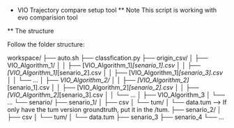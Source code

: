 * VIO Trajectory compare setup tool
** Note
This script is working with evo comparision tool

** The structure

Follow the folder structure:

workspace/
├── auto.sh
├── classfication.py
├── origin_csv/
│   ├── VIO_Algorithm_1/
│   │   ├── [VIO_Algorithm_1]_[senario_1].csv
│   │   ├── [VIO_Algorithm_1]_[senario_2].csv
│   │   ├── [VIO_Algorithm_1]_[senario_3].csv
│   │   └── ...
│   ├── VIO_Algorithm_2/
│   │   ├── [VIO_Algorithm_2]_[senario_1].csv
│   │   ├── [VIO_Algorithm_2]_[senario_2].csv
│   │   ├── [VIO_Algorithm_2]_[senario_3].csv
│   │   └── ...
│   ├── VIO_Algorithm_3
│   └── ...
└── senario/
    ├── senario_1/
    │   ├── csv
    │   └── tum/
    │       └── data.tum --> If only have the tum version groundtruth, put it in the /tum.
    ├── senario_2/
    │   ├── csv
    │   └── tum/
    │       └── data.tum
    ├── senario_3
    ├── senario_4
    └── ...
